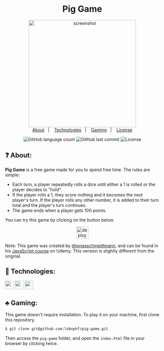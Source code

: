 <h1 align="center">Pig Game</h1>
<p align="center">
	<img height="350px" alt="screenshot" src="https://dl.dropboxusercontent.com/s/z7xk6le5qr1o2qt/Screenshot_2020-12-01%20Pig%20Game.png?dl=0">
	<br>
	<a href="#question-about">About</a>&nbsp;&nbsp;&nbsp;|&nbsp;&nbsp;&nbsp;
	<a href="#rocket-technologies">Technologies</a>&nbsp;&nbsp;&nbsp;|&nbsp;&nbsp;&nbsp;
	<a href="#clubs-gaming">Gaming</a>&nbsp;&nbsp;&nbsp;|&nbsp;&nbsp;&nbsp;
	<a href="#balance_scale-license">License</a>	
</p>

<p align="center">
    <img alt="GitHub language count" src="https://img.shields.io/github/languages/count/lobophf/pig-game">	
    <img alt="GitHub last commit" src="https://img.shields.io/github/last-commit/lobophf/pig-game">
    <img alt="License" src="https://img.shields.io/badge/license-MIT-brightgreen"> 
<p>

## :question: About:
**Pig Game** is a free game made for you to spend free time. The rules are simple:

- Each turn, a player repeatedly rolls a dice until either a 1 is rolled or the player decides to "hold".
- If the player rolls a 1, they score nothing and it becomes the next player's turn. If the player rolls any other number, it is added to their turn total and the player's turn continues.
- The game ends when a player gets 100 points.

You can try this game by clicking on the button below.

<p align="center">
	<a href="https://lobophf.github.io/pig-game/"><img alt ="deploy shield" src="https://img.shields.io/badge/%F0%9F%99%82%EF%B8%8F-Let's%20play!-c73657.svg" height="39px"></a>
</p>

Note: This game was created by [@jonasschmedtmann](https://github.com/jonasschmedtmann), and can be found in his [JavaScript course](https://www.udemy.com/course/the-complete-javascript-course/) on Udemy. This version is slightly different from the original. 

## :rocket: Technologies:
<p>
<img height=28px src="https://img.shields.io/badge/%7F-HTML-black?logo=html5&style=flat"> <img height=28px src="https://img.shields.io/badge/%7F-CSS-black?logo=css3&style=flat"> <img height=28px src="https://img.shields.io/badge/%7F-JavaScript-black?logo=javascript&style=flat">
</p>

## :clubs: Gaming:
This game doesn't require installation. To play it on your machine, first clone this repository.

```sh
$ git clone git@github.com:lobophf/pig-game.git
```

Then access the `pig-game` folder, and open the `index.html` file in your browser by clicking twice.


